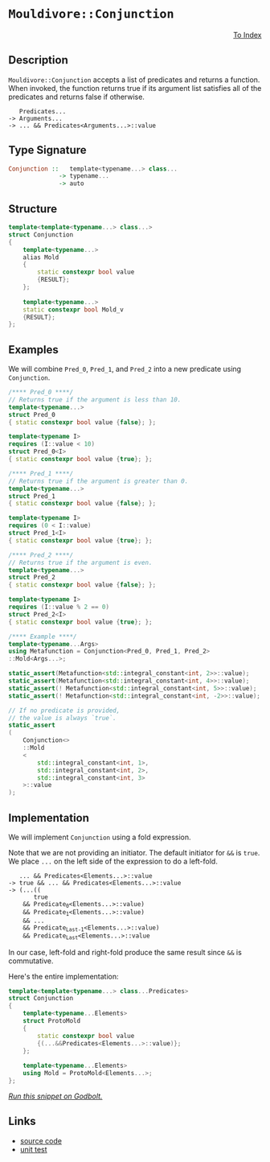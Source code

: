 <!-- Copyright 2024 Feng Mofan
SPDX-License-Identifier: Apache-2.0 -->

# `Mouldivore::Conjunction`

<p style='text-align: right;'><a href="../../../facilities/metafunctions.md#mouldivore-conjunction">To Index</a></p>

## Description

`Mouldivore::Conjunction` accepts a list of predicates and returns a function.
When invoked, the function returns true if its argument list satisfies all of the predicates and returns false if otherwise.

<pre><code>   Predicates...
-> Arguments...
-> ... && Predicates&lt;Arguments...&gt;::value</code></pre>

## Type Signature

```Haskell
Conjunction ::   template<typename...> class... 
              -> typename...
              -> auto
```

## Structure

```C++
template<template<typename...> class...>
struct Conjunction
{
    template<typename...>
    alias Mold
    {
        static constexpr bool value
        {RESULT};
    };
    
    template<typename...>
    static constexpr bool Mold_v
    {RESULT};
};
```

## Examples

We will combine `Pred_0`, `Pred_1`, and `Pred_2` into a new predicate using `Conjunction`.

```C++
/**** Pred_0 ****/
// Returns true if the argument is less than 10.
template<typename...>
struct Pred_0
{ static constexpr bool value {false}; };

template<typename I>
requires (I::value < 10)
struct Pred_0<I>
{ static constexpr bool value {true}; };

/**** Pred_1 ****/
// Returns true if the argument is greater than 0.
template<typename...>
struct Pred_1
{ static constexpr bool value {false}; };

template<typename I>
requires (0 < I::value)
struct Pred_1<I>
{ static constexpr bool value {true}; };

/**** Pred_2 ****/
// Returns true if the argument is even.
template<typename...>
struct Pred_2
{ static constexpr bool value {false}; };

template<typename I>
requires (I::value % 2 == 0)
struct Pred_2<I>
{ static constexpr bool value {true}; };

/**** Example ****/
template<typename...Args>
using Metafunction = Conjunction<Pred_0, Pred_1, Pred_2>
::Mold<Args...>;

static_assert(Metafunction<std::integral_constant<int, 2>>::value);
static_assert(Metafunction<std::integral_constant<int, 4>>::value);
static_assert(! Metafunction<std::integral_constant<int, 5>>::value);
static_assert(! Metafunction<std::integral_constant<int, -2>>::value);

// If no predicate is provided,
// the value is always `true`.
static_assert
(
    Conjunction<>
    ::Mold
    <
        std::integral_constant<int, 1>,
        std::integral_constant<int, 2>,
        std::integral_constant<int, 3>
    >::value
);
```

## Implementation

We will implement `Conjunction` using a fold expression.

Note that we are not providing an initiator. The default initiator for `&&` is `true`. We place `...` on the left side of the expression to do a left-fold.

<pre><code>   ... && Predicates&lt;Elements...&gt;::value
-> true && ... && Predicates&lt;Elements...&gt;::value
-> (...((
       true
    && Predicate<sub>0</sub>&lt;Elements...&gt;::value)
    && Predicate<sub>1</sub>&lt;Elements...&gt;::value)
    && ...
    && Predicate<sub>Last-1</sub>&lt;Elements...&gt;::value)
    && Predicate<sub>Last</sub>&lt;Elements...&gt;::value
</code></pre>

In our case, left-fold and right-fold produce the same result since `&&` is commutative.

Here's the entire implementation:

```C++
template<template<typename...> class...Predicates>
struct Conjunction
{
    template<typename...Elements>
    struct ProtoMold
    {
        static constexpr bool value
        {(...&&Predicates<Elements...>::value)};
    };
    
    template<typename...Elements>
    using Mold = ProtoMold<Elements...>;
};
```

[*Run this snippet on Godbolt.*](https://godbolt.org/#z:OYLghAFBqd5QCxAYwPYBMCmBRdBLAF1QCcAaPECAMzwBtMA7AQwFtMQByARg9KtQYEAysib0QXACx8BBAKoBnTAAUAHpwAMvAFYTStJg1DIApACYAQuYukl9ZATwDKjdAGFUtAK4sGIMxqkrgAyeAyYAHI%2BAEaYxBIAnKQADqgKhE4MHt6%2B/oGp6Y4CoeFRLLHxXEl2mA6ZQgRMxATZPn4Btpj2RQwNTQQlkTFxibaNza25HQrjA2FD5SNVAJS2qF7EyOwcBJgsyQa7JgDMbrv7h5gnZwCeyYysmAB0LyfYANTIBgoKL0/KxEw%2BFEuwUbxMGgAgjNiF4HO8PAxtF4GHUBBDISYAOxWKHvfHvc4HJhHU4EO4PNh/bD0NiCMHHbAYgnvGFwgjvAGoIgAWU86GZBOxuMhLJZMxJeGQnwEM0wqmSxHe0VQnneADcxF4rnixfjhRA/uYAGwmgFAqUkzAMtw0vaMAi/V6MkAgTXeTDLbEAEROIpZPr9gv1uvxRMu13J92YVJedrpjvBofeXnSRnefNo6HeJ29nOI3NQmYFp3jDqdT3BxxFgerGIxAHoAFQt1tt9sNxtt94AFWtjvebc7UOb7bHreHmKh5mOYS%2BXiwOdOaFRmGSicZ9ZH3fN6AA%2BhpBxPGw33gAlTAEDYMBSE2GYd54KiEhAPprAHwOx%2B3%2Bg/F%2BGd4uA0SsoXDK1IwpGNnmdJkoTZeFdwPescVZRpHGlFc5QVJUVTVd1tRzHEqDEJRawsQjfTradQL2YlSVuaNHneABJJNIUBABHLw8EBW8IGY118Ifa5AI0L04IIWEEMBfcNGuVjN2nFCJXQmUb12bDlVVWgNS1YScUk7UyIooNqMhUcW3zIE9y4I8W0nBtTwvK9iBvO8CKfF832ID8E2/d5gEBK0lQIBAAOAjEwPoqNKWgytFOhQzpOsrhkPIlSpTUrDFS0vC9MIixiNoUisUo8iyK3SEoquMlIKYhTYPYzAuJ4613ggQ8RIEt09PExKpI5RDUtOBq0tQyUMNlDSctwnShIKwyrlKv0TKoqdzJ3GS9zMOymwcpzL2vW9FsfZ9Qu83yvzwW9MHVRgQKq2iI1qxjY3ixr4MGrazDGjLJvU%2BUZu03SPQKoqSrK1aaxoi5wJe2KWLYzjuN49ruvm8wAFZ3h23Nc3eMSMU%2Bqz9x%2Bka2OFcbVMw6acOBjGDPvYyKrMiym3ebBVFYA4HyHSKnrhhjYr%2BdjgAZRrUzCYAM0vJgqBRNEGCXPNEWRVEemuRDAhJmzSB1snGtdYtrlFisq2hxKJr3JgfjiAgIB5WX5fVzJrhmdBXTCXZArEPcacMAhri9vWDbeQTetMy30Ot23mgdp2FY1053c9wRMB92g/amgOg8EPXJCrbBw49L01r%2BmOlDjsAwBlxpncVt2CA9kAvfT4hff9wRc4IPXMcL4vtVLkVy5tyv7er2u5cT13k6b1PvfbzPO8D05g/eABaUOXR6kvI5PFjnwYVB3kVC0QQfa6T4LdU8CwdBSH386QY828xAAdyYG5bxMY0NEWn%2BIoSStqPO2GIIDBgRAINWDdThsRZEbfkEDrgQPFHPFuacM5Z3UjnVeedAJvAfsmVBzdW6YOXt3EOBCUEEhTugheHds5d1wT3d4xw4FCm3kJDEQ8OCrFoJwTGvA/AcC0KQVAnA3DWGsKydYmxhJmGODwUgBBNC8NWAAaxAJjSQTwNCSC4FiY4GhMYaDMMaY0ZgAAclj9CcEkLwFgEgNCBGEaI8RHBeAKBAIEFRIjeGkDgLAGAiAQDrAIMkLwPcKAQDQPsOgcQIiPE4KoSxxp17GkkAFZA0opBPDMLwC0RBiC3z0PwQQIgxDsCkDIQQigVDqD8aQXQXBSBv3bskTgPA%2BECKEaosRnAADykSIkclQM%2BFJaSMlZJyTonaEAPBxPoEqGcXBli8F8VoVYEAkCxOSPEsg0Tdn7JAMAKQZg%2BB0F2MQLxEBoh9OiGEJoNxOm8AecwYgNwBnRG0LUXxSjYkJgGQwWgzzGlYGiF4YAbgxDFReaQLALBDDAHEGC1qdQ7peMafKWokTthKNbvwxptA8DRHbh8jwWA%2BmSTwI47gvA7rEBVEob0ewkXEqMKo1YVADBiwAGp4EwG/AZ0Y4VlOEKIcQ1SxV1LUH05p%2BgkUoCkZYfQJKvGQFWKgdcmRMXr3drmUwlhrABF4KgBlxSsDqogKsGoisXAMHcJ4NoegQjzDKBUPQBQMgCEmH4FpXqeiDHdUsTo3R6izF9XoW1PQ%2BjNCDcMSoYx%2BiRpaRKONbqE0SBtbIrYWbbEcEEaQVxprODvAmekzJwBsmAVme1XAhASA5gUas9ZnLViviYFgeI1rSCaMkMcJ4CRjhYkkHoswkhf7GONEkQl9jSCOMUU8Y0XBjSWISJYld2iuCYyHcaItfT3GeO8cozlATgnbNCcMyJ5BKBHKWYktgnAmgsHVFideTBPgGHTFUJ4XBdEFPwEUkpLSxUVMldIaVShZWNN0OctpTAOl0u6QW3pjT3FDPCZE94Yz3jPtfe%2Bz9SLAIJF/bo9qCy9lLKbccMwayT1%2BK2Ts1Aiy4g3picxyjIw8Nvq%2BEiqoQELm0CuTcu5jS3lPLheJj5XyfkODhQCh0QKQV9PBZC6FtBYV0vhayowKLRH4EBOi60fTsXIFxXCglfTiWkqeRS7YojqW0qUQyplmAWWIt01LU93KmB8oFUKkVWnQMSqqRB2QMqGmiNgwqjlhqrAqus1azV2rZScD1U3A1yqLAmrEea2%2BxmNWht%2BZke1jqch%2BqCA6%2BNixE0BsyCmlIaRvUMGqx61NXRisCFjS0J1uR2thq67MVrIa009fK1GobGaat5oUDmqpyHC3Fv6RwXDxAX1vo/bx79JG/2HggPWop1GW30c2e2zAnaRg9tnQ4kAxwSN6KxDurEhjJDjoyS0pbh7bDHo2f4wJISwkjLY3ehJSSODPqmSwBQ6ppTqh/ZcGYAGG0WtKbIMDoWanyCg5FnQt3WntJeQt1DbjBlXtGc%2BCHmSocw41PDq0MxyMcf2dR44dHfuMZQEzpZwOucjBh8kZIe44cJD3Ajgg1s1sZME8JygonRFSdBUohXMnfnyeY4C4FoL9OYAhVCmFmKlEIrZfZ3gBnisYpM6oHFuwLNp0JaI6zZKbh2apcUpz9K4iufc2yrzDG%2BA8oUPywVwrGCirRyFiQYXanY7lXjr9xgsuquiElsRKWbycAbCnOLxq3F5ctfAG1HW7UQFcA111pRM3%2Bqaz0BrdXihTba0VxW3WGvRvDf0YbibRut8mxX6bqy1gbFzQPwli2D2lsp%2B8ansO6egg5PtwDjaVls7baQDtXbKDIbnY4swJHjjHExiY/Rzj99YlXfutDnAj0%2BNX32zGg7MaWLMQkSQCRDHDq4McfNxxiclo8SdtRfNfJC/Enf/dnVYBldIZwSQIAA%3D)

## Links

- [source code](../../../../conceptrodon/mouldivore/conjunction.hpp)
- [unit test](../../../../tests/unit/metafunctions/mouldivore/conjunction.test.hpp)
